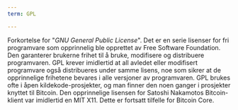 ```yaml
---
term: GPL

---
```

Forkortelse for "*GNU General Public License*". Det er en serie lisenser for fri programvare som opprinnelig ble opprettet av Free Software Foundation. Den garanterer brukerne frihet til å bruke, modifisere og distribuere programvaren. GPL krever imidlertid at all avledet eller modifisert programvare også distribueres under samme lisens, noe som sikrer at de opprinnelige frihetene bevares i alle versjoner av programvaren. GPL brukes ofte i åpen kildekode-prosjekter, og man finner den noen ganger i prosjekter knyttet til Bitcoin. Den opprinnelige lisensen for Satoshi Nakamotos Bitcoin-klient var imidlertid en MIT X11. Dette er fortsatt tilfelle for Bitcoin Core.